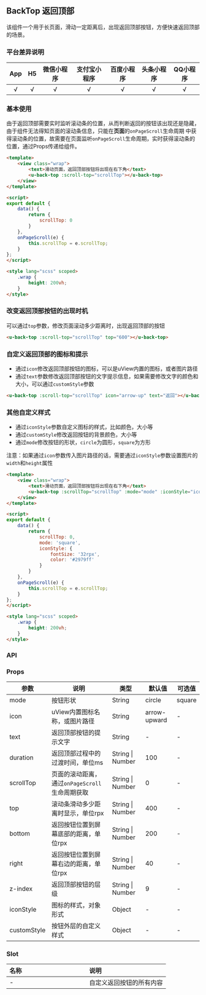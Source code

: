 ## BackTop 返回顶部 <Badge text="1.3.0" /> <to-api/>

<demo-model url="/pages/componentsA/backTop/index"></demo-model>


该组件一个用于长页面，滑动一定距离后，出现返回顶部按钮，方便快速返回顶部的场景。


### 平台差异说明

|App|H5|微信小程序|支付宝小程序|百度小程序|头条小程序|QQ小程序|
|:-:|:-:|:-:|:-:|:-:|:-:|:-:|
|√|√|√|√|√|√|√|

### 基本使用

由于返回顶部需要实时监听滚动条的位置，从而判断返回的按钮该出现还是隐藏，由于组件无法得知页面的滚动条信息，只能在**页面**的`onPageScroll`生命周期
中获得滚动条的位置，故需要在页面监听`onPageScroll`生命周期，实时获得滚动条的位置，通过Props传递给组件。

```html
<template>
	<view class="wrap">
		<text>滑动页面，返回顶部按钮将出现在右下角</text>
		<u-back-top :scroll-top="scrollTop"></u-back-top>
	</view>
</template>

<script>
export default {
	data() {
		return {
			scrollTop: 0
		}
	},
	onPageScroll(e) {
		this.scrollTop = e.scrollTop;
	}
};
</script>

<style lang="scss" scoped>
	.wrap {
		height: 200vh;
	}
</style>
```


### 改变返回顶部按钮的出现时机

可以通过`top`参数，修改页面滚动多少距离时，出现返回顶部的按钮

```html
<u-back-top :scroll-top="scrollTop" top="600"></u-back-top>
```


### 自定义返回顶部的图标和提示

- 通过`icon`修改返回顶部按钮的图标，可以是uView内置的图标，或者图片路径
- 通过`text`参数修改返回顶部按钮的文字提示信息，如果需要修改文字的颜色和大小，可以通过`customStyle`参数

```html
<u-back-top :scroll-top="scrollTop" icon="arrow-up" text="返回"></u-back-top>
```


### 其他自定义样式

- 通过`iconStyle`参数自定义图标的样式，比如颜色，大小等
- 通过`customStyle`修改返回按钮的背景颜色，大小等
- 通过`mode`修改按钮的形状，`circle`为圆形，`square`为方形

注意：如果通过`icon`参数传入图片路径的话，需要通过`iconStyle`参数设置图片的`width`和`height`属性

```html
<template>
	<view class="wrap">
		<text>滑动页面，返回顶部按钮将出现在右下角</text>
		<u-back-top :scrollTop="scrollTop" :mode="mode" :iconStyle="iconStyle"></u-back-top>
	</view>
</template>

<script>
export default {
	data() {
		return {
			scrollTop: 0,
			mode: 'square',
			iconStyle: {
				fontSize: '32rpx',
				color: '#2979ff'
			}
		}
	},
	onPageScroll(e) {
		this.scrollTop = e.scrollTop;
	}
};
</script>

<style lang="scss" scoped>
	.wrap {
		height: 200vh;
	}
</style>
```



### API

### Props

| 参数          | 说明            | 类型            | 默认值             |  可选值   |
|-------------  |---------------- |---------------|------------------ |-------- |
| mode | 按钮形状 | String | circle | square |
| icon | uView内置图标名称，或图片路径 | String  | arrow-upward | - |
| text | 返回顶部按钮的提示文字 | String  | - | - |
| duration | 返回顶部过程中的过渡时间，单位ms | String \| Number  | 100 | - |
| scrollTop | 页面的滚动距离，通过`onPageScroll`生命周期获取 | String \| Number  | 0 | - |
| top | 滚动条滑动多少距离时显示，单位rpx | String \| Number  | 400 | - |
| bottom | 返回按钮位置到屏幕底部的距离，单位rpx | String \| Number  | 200 | - |
| right | 返回按钮位置到屏幕右边的距离，单位rpx | String \| Number  | 40 | - |
| z-index | 返回顶部按钮的层级 | String \| Number  | 9 | - |
| iconStyle | 图标的样式，对象形式 | Object  | - | - |
| customStyle | 按钮外层的自定义样式 | Object  | - | - |




### Slot

|名称|说明|
|:-|:-|
| - | 自定义返回按钮的所有内容 |



<style scoped>
h3[id=slot] + table thead tr th:nth-child(2){
	width: 50%;
}
</style>